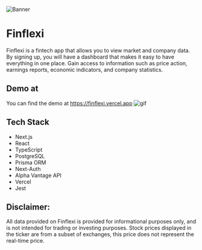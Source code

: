 ![Banner](https://i.ibb.co/2Npcf2g/Fin-Flexi-Readme-Banner.png)


# Finflexi

Finflexi is a fintech app that allows you to view market and company data. By signing up, you will have a dashboard that makes it easy to have everything in one place. Gain access to information such as price action, earnings reports, economic indicators, and company statistics.




## Demo at 
You can find the demo at https://finflexi.vercel.app
![gif](https://www.julianpagtama.com/assets/finflexi.641b571a.gif)

## Tech Stack

 - Next.js 
 - React 
 - TypeScript 
 - PostgreSQL
 - Prisma ORM
 - Next-Auth
 - Alpha Vantage API
 - Vercel
 - Jest

 ## Disclaimer:
All data provided on Finflexi is provided for informational purposes only, and is not intended for trading or investing purposes. Stock prices displayed in the ticker are from a subset of exchanges, this price does not represent the real-time price.